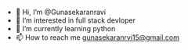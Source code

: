 - 👋 Hi, I’m @Gunasekaranravi
- 👀 I’m interested in full stack devloper
- 🌱 I’m currently learning python
- 📫 How to reach me gunasekaranrvi15@gmail.com

<!---
Gunasekaranravi/Gunasekaranravi is a ✨ special ✨ repository because its `README.md` (this file) appears on your GitHub profile.
You can click the Preview link to take a look at your changes.
--->
